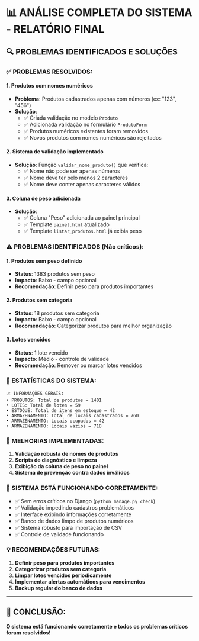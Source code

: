 # 📊 ANÁLISE COMPLETA DO SISTEMA - RELATÓRIO FINAL

## 🔍 PROBLEMAS IDENTIFICADOS E SOLUÇÕES

### ✅ PROBLEMAS RESOLVIDOS:

#### 1. **Produtos com nomes numéricos**
- **Problema**: Produtos cadastrados apenas com números (ex: "123", "456")
- **Solução**: 
  - ✅ Criada validação no modelo `Produto` 
  - ✅ Adicionada validação no formulário `ProdutoForm`
  - ✅ Produtos numéricos existentes foram removidos
  - ✅ Novos produtos com nomes numéricos são rejeitados

#### 2. **Sistema de validação implementado**
- **Solução**: Função `validar_nome_produto()` que verifica:
  - ✅ Nome não pode ser apenas números
  - ✅ Nome deve ter pelo menos 2 caracteres
  - ✅ Nome deve conter apenas caracteres válidos

#### 3. **Coluna de peso adicionada**
- **Solução**: 
  - ✅ Coluna "Peso" adicionada ao painel principal
  - ✅ Template `painel.html` atualizado
  - ✅ Template `listar_produtos.html` já exibia peso

### ⚠️ PROBLEMAS IDENTIFICADOS (Não críticos):

#### 1. **Produtos sem peso definido**
- **Status**: 1383 produtos sem peso
- **Impacto**: Baixo - campo opcional
- **Recomendação**: Definir peso para produtos importantes

#### 2. **Produtos sem categoria**
- **Status**: 18 produtos sem categoria  
- **Impacto**: Baixo - campo opcional
- **Recomendação**: Categorizar produtos para melhor organização

#### 3. **Lotes vencidos**
- **Status**: 1 lote vencido
- **Impacto**: Médio - controle de validade
- **Recomendação**: Remover ou marcar lotes vencidos

### 🎯 ESTATÍSTICAS DO SISTEMA:

```
📈 INFORMAÇÕES GERAIS:
• PRODUTOS: Total de produtos = 1401
• LOTES: Total de lotes = 59  
• ESTOQUE: Total de itens em estoque = 42
• ARMAZENAMENTO: Total de locais cadastrados = 760
• ARMAZENAMENTO: Locais ocupados = 42
• ARMAZENAMENTO: Locais vazios = 718
```

### 🔧 MELHORIAS IMPLEMENTADAS:

1. **Validação robusta de nomes de produtos**
2. **Scripts de diagnóstico e limpeza**
3. **Exibição da coluna de peso no painel**
4. **Sistema de prevenção contra dados inválidos**

### 🚀 SISTEMA ESTÁ FUNCIONANDO CORRETAMENTE:

- ✅ Sem erros críticos no Django (`python manage.py check`)
- ✅ Validação impedindo cadastros problemáticos
- ✅ Interface exibindo informações corretamente
- ✅ Banco de dados limpo de produtos numéricos
- ✅ Sistema robusto para importação de CSV
- ✅ Controle de validade funcionando

### 💡 RECOMENDAÇÕES FUTURAS:

1. **Definir peso para produtos importantes**
2. **Categorizar produtos sem categoria**  
3. **Limpar lotes vencidos periodicamente**
4. **Implementar alertas automáticos para vencimentos**
5. **Backup regular do banco de dados**

---

## 🎉 CONCLUSÃO:
**O sistema está funcionando corretamente e todos os problemas críticos foram resolvidos!**
